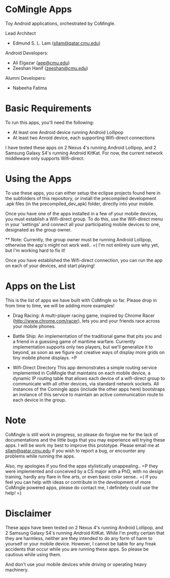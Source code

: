CoMingle Apps
=============

Toy Android applications, orchestrated by CoMingle.

Lead Architect
  - Edmund S. L. Lam (sllam@qatar.cmu.edu)

Android Developers:
  - Ali Elgazar (aee@cmu.edu)
  - Zeeshan Hanif (zeeshan@cmu.edu)

Alumni Developers:
  - Nabeeha Fatima

Basic Requirements
==================

To run this apps, you'll need the following:
  - At least one Android device running Android Lollipop
  - At least two Anroid device, each supporting Wifi-direct connections

I have tested these apps on 2 Nexus 4's running Android Lollipop, and 
2 Samsung Galaxy S4's running Android KitKat. For now, the current network 
middleware only supports Wifi-direct.

Using the Apps
==============

To use these apps, you can either setup the eclipse projects found here in the subfolders of this
repository, or install the precompiled development .apk files (in the precompiled_dev_apk) folder,
directly into your mobile. 

Once you have one of the apps installed in a few of your mobile devices, you must
establish a Wifi-direct group. To do this, use the Wifi-direct menu in your
'settings' and connect all your participating mobile devices to one, designated as 
the group owner.

** Note: Currently, the group owner must be running Android Lollipop, otherwise the
app's might not work well.. =( I'm not entirely sure why yet, but I'm working hard to
fix it!

Once you have established the Wifi-direct connection, you can run the app on each of
your devices, and start playing!

Apps on the List
================

This is the list of apps we have built with CoMingle so far. Please drop in from
time to time, we will be adding more examples!

- Drag Racing:
  A multi-player racing game, inspired by Chrome Racer (http://www.chrome.com/racer),
  lets you and your friends race across your mobile phones. 

- Battle Ship:
  An implementation of the traditional game that pits you and a friend in a guessing
  game of maritime warfare. Currently implementation supports only two players, but 
  we'll generalize it to beyond, as soon as we figure out creative ways of display
  more grids on tiny mobile phone displays. =P

- Wifi-Direct Directory
  This app demonstrates a simple routing service implemented in CoMingle that maintains
  on each mobile device, a dynamic IP routing table that allows each device of a 
  wifi-direct group to communicate with all other devices, via standard network sockets.
  All instances of the Comingle apps (include the other apps here) bootstraps an instance 
  of this service to maintain an active communication route to each device in the group.

Note
====

CoMingle is still work in progress, so please do forgive me for the lack of
documentations and the little bugs that you may experience will trying these apps.
I will be work my best to improve this prototype. Please email me at
sllam@qatar.cmu.edu if you wish to report a bug, or encounter any problems while
running the apps.

Also, my apologies if you find the apps stylistically unappealing.. =P they were
implemented and conceived by a CS major with a PhD, with no design training,
hardly any flare in fine arts, or even basic color sense.. =( If you feel you can 
help with ideas or contribute in the development of more CoMingle powered apps, please 
do contact me, I definitely could use the help! =)

Disclaimer
==========

These apps have been tested on 2 Nexus 4's running Android Lollipop, and 2 Samsung
Galaxy S4's running Android KitKat. While I'm pretty certain that they are harmless, 
neither are they intended to do any form of harm to yourself or your mobile device. 
However, I cannot be liable for any freak accidents that occur while you are running 
these apps. So please be cautious while using them. 

And don't use your mobile devices while driving or operating heavy machinery. 

